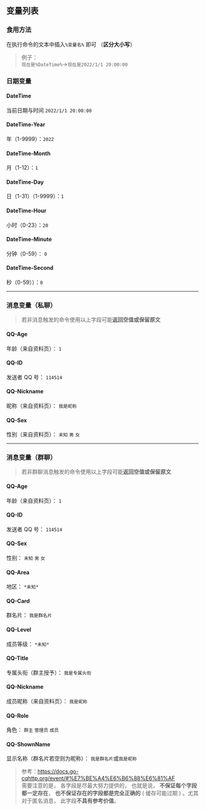 ## 变量列表
### 食用方法
在执行命令的文本中插入``%变量名%`` 即可 （**区分大小写**）
>例子：  
``现在是%DateTime%``→``现在是2022/1/1 20:00:00``

### 日期变量
#### DateTime
当前日期与时间 ``2022/1/1 20:00:00``
#### DateTime-Year
年（1-9999）：``2022``
#### DateTime-Month
月（1-12）：``1``
#### DateTime-Day
日（1-31）（1-9999）：``1``
#### DateTime-Hour
小时（0-23）：``20``
#### DateTime-Minute
分钟（0-59）： ``0`` 
#### DateTime-Second
秒（0-59））：``0``

---
### 消息变量（私聊）
> 若非消息触发的命令使用以上字段可能**返回空值或保留原文**
#### QQ-Age
年龄（来自资料页）： ``1``  
#### QQ-ID
发送者 QQ 号： ``114514`` 
#### QQ-Nickname
昵称（来自资料页）： ``我是昵称``
#### QQ-Sex
性别（来自资料页）： ``未知`` ``男`` ``女``  

---
### 消息变量（群聊）
>若非群聊消息触发的命令使用以上字段可能**返回空值或保留原文**
#### QQ-Age
年龄（来自资料页）： ``1``
#### QQ-ID
发送者 QQ 号： ``114514``
#### QQ-Sex
性别： ``未知`` ``男`` ``女``
#### QQ-Area
地区： ``*未知*``
#### QQ-Card
群名片： ``我是群名片``
#### QQ-Level
成员等级： ``*未知*``
#### QQ-Title
专属头衔（群主授予）： ``我是专属头衔``
#### QQ-Nickname
成员昵称（来自资料页）： ``我是昵称``
#### QQ-Role
角色： ``群主`` ``管理员`` ``成员``
#### QQ-ShownName
显示名称（群名片若空则为昵称）： ``我是群名片``或``我是昵称``
>参考：https://docs.go-cqhttp.org/event/#%E7%BE%A4%E6%B6%88%E6%81%AF  
需要注意的是， 各字段是尽最大努力提供的， 也就是说， **不保证每个字段都一定存在**， **也不保证存在的字段都是完全正确的** ( 缓存可能过期 ) 。尤其对于匿名消息， 此字段**不具有参考价值**。